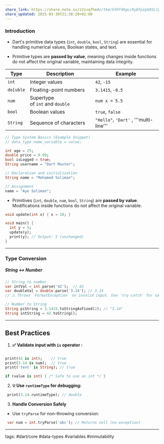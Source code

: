```yaml
---
share_link: https://share.note.sx/z2ivqfhe#z/tkm/bYHT46gLcRybFp1pG8SL1yuNtdAlxz52XlC4M
share_updated: 2025-03-30T21:38:20+02:00
---
```


### Introduction

- Dart's primitive data types (`int`, `double`, `bool`, `String`) are essential for handling numerical values, Boolean states, and text.

- Primitive types are **passed by value**, meaning changes inside functions do not affect the original variable, maintaining data integrity.

| Type      | Description                     | Example                                |
| --------- | ------------------------------- | -------------------------------------- |
| `int`     | Integer values                  | `42`, `-15`                            |
| `do[uble` | Floating-point numbers          | `3.1415`, `-0.5`                       |
| `num`     | Supertype of `int` and `double` | `num x = 5.5`                          |
| `bool`    | Boolean values                  | `true`, `false`                        |
| `String`  | Sequence of characters          | `"Hello"`, `'Dart'` , '''multi-line''' |

```dart
// Type System Basics (Example Snippet)
// data_type name_variable = value;

int age = 25;
double price = 9.99;
bool isLogged = true;
String username = "Dart Master";

// Declaration and initialization
String name = "Mohamed Soliman";

// Assignment
name = "Aye Soliman";
```

- Primitives (`int`, `double`, `num`, `bool`, `String`) are **passed by value**. Modifications inside functions do not affect the original variable.  
```dart
void update(int x) { x = 10; }

void main() {
  int y = 5;
  update(y);
  print(y); // Output: 5 (unchanged)
}
```
 
---

### Type Conversion

##### String ↔ Number

```dart
// String to number
var intVal = int.parse('42');  // 42
var doubleVal = double.parse('3.14'); // 3.14
// ⚠️ Throws `FormatException` on invalid input. Use `try-catch` for safety.

// Number to String
String piString = 3.1415.toStringAsFixed(2); // "3.14"
String intString = 42.toString();
```

---

## Best Practices

1. **✅ Validate input with `is` operator :**
 ```dart

print(42 is int);    // true
print(3.14 is num);  // true
print('text' is String); // true

if (value is int) { /* Safe to use as int */ }
```
 
2. **💡 Use `runtimeType` for debugging:**
```dart
 print(3.14.runtimeType); // double
```

3. **Handle Conversion Safely**
- Use `tryParse` for non-throwing conversion:
```dart
 var num = int.tryParse('abc'); // Returns null (no exception)
``` 

---

tags: #dart/core #data-types #variables #immutability